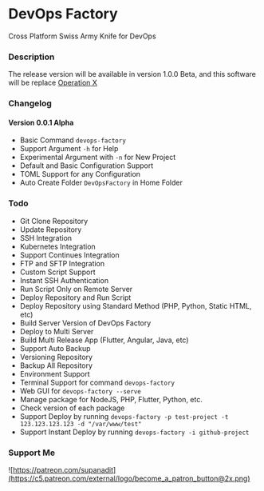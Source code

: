 # DevOps Factory
Cross Platform Swiss Army Knife for DevOps

### Description
The release version will be available in version 1.0.0 Beta, and this software will be replace [Operation X](https://github.com/supanadit/operation-deploy-center-engine)

### Changelog
#### Version 0.0.1 Alpha
- Basic Command `devops-factory`
- Support Argument `-h` for Help
- Experimental Argument with `-n` for New Project
- Default and Basic Configuration Support
- TOML Support for any Configuration
- Auto Create Folder `DevOpsFactory` in Home Folder

### Todo
- Git Clone Repository
- Update Repository
- SSH Integration
- Kubernetes Integration
- Support Continues Integration
- FTP and SFTP Integration
- Custom Script Support
- Instant SSH Authentication
- Run Script Only on Remote Server
- Deploy Repository and Run Script
- Deploy Repository using Standard Method (PHP, Python, Static HTML, etc)
- Build Server Version of DevOps Factory
- Deploy to Multi Server
- Build Multi Release App (Flutter, Angular, Java, etc)
- Support Auto Backup
- Versioning Repository
- Backup All Repository
- Environment Support
- Terminal Support for command `devops-factory`
- Web GUI for `devops-factory --serve`
- Manage package for NodeJS, PHP, Flutter, Python, etc.
- Check version of each package
- Support Deploy by running `devops-factory -p test-project -t 123.123.123.123 -d "/var/www/test"`
- Support Instant Deploy by running `devops-factory -i github-project`

### Support Me
![https://patreon.com/supanadit](https://c5.patreon.com/external/logo/become_a_patron_button@2x.png)
